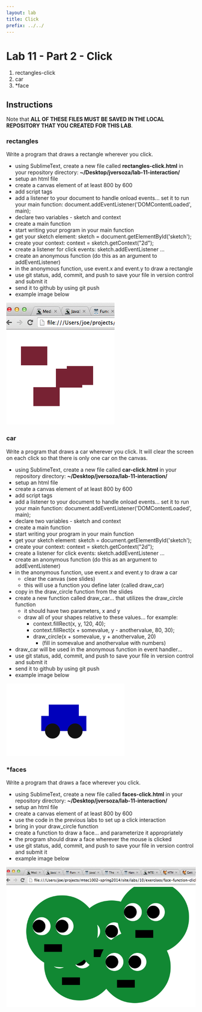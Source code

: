 ```yaml
---
layout: lab
title: Click
prefix: ../../
---
```

# Lab 11 - Part 2 - Click

1. rectangles-click
2. car
3. \*face 

## Instructions

Note that __ALL OF THESE FILES MUST BE SAVED IN THE LOCAL REPOSITORY THAT YOU CREATED FOR THIS LAB__.

### rectangles

Write a program that draws a rectangle wherever you click.

* using SublimeText, create a new file called __rectangles-click.html__ in your repository directory: __~/Desktop/jversoza/lab-11-interaction/__
* setup an html file
* create a canvas element of at least 800 by 600
* add script tags
* add a listener to your document to handle onload events... set it to run your main function: document.addEventListener('DOMContentLoaded', main);
* declare two variables - sketch and context
* create a main function
* start writing your program in your main function
* get your sketch element: sketch = document.getElementById('sketch');	
* create your context: context = sketch.getContext("2d"); 
* create a listener for click events: sketch.addEventListener ...
* create an anonymous function (do this as an argument to addEventListener)
* in the anonymous function, use event.x and event.y to draw a rectangle
* use git status, add, commit, and push to save your file in version control and submit it
* send it to github by using git push
* example image below

![rectangles](../../resources/img/lab-11-rectangle-click.png)


### car

Write a program that draws a car wherever you click.  It will clear the screen on each click so that there is only one car on the canvas.

* using SublimeText, create a new file called __car-click.html__ in your repository directory: __~/Desktop/jversoza/lab-11-interaction/__
* setup an html file
* create a canvas element of at least 800 by 600
* add script tags
* add a listener to your document to handle onload events... set it to run your main function: document.addEventListener('DOMContentLoaded', main);
* declare two variables - sketch and context
* create a main function
* start writing your program in your main function
* get your sketch element: sketch = document.getElementById('sketch');	
* create your context: context = sketch.getContext("2d"); 
* create a listener for click events: sketch.addEventListener ...
* create an anonymous function (do this as an argument to addEventListener)
* in the anonymous function, use event.x and event.y to draw a car
	* clear the canvas (see slides)
	* this will use a function you define later (called draw_car)
* copy in the draw_circle function from the slides
* create a new function called draw_car... that utilizes the draw_circle function
	* it should have two parameters, x and y
	* draw all of your shapes relative to these values... for example: 
		* context.fillRect(x, y, 120, 40);
		* context.fillRect(x + somevalue, y - anothervalue, 80, 30);
		* draw_circle(x + somevalue, y + anothervalue, 20)
			* (fill in somevalue and anothervalue with numbers)
* draw_car will be used in the anonymous function in event handler...
* use git status, add, commit, and push to save your file in version control and submit it
* send it to github by using git push
* example image below
	
![car](../../resources/img/lab-11-car-click.png)

### \*faces

Write a program that draws a face wherever you click.

* using SublimeText, create a new file called __faces-click.html__ in your repository directory: __~/Desktop/jversoza/lab-11-interaction/__
* setup an html file
* create a canvas element of at least 800 by 600
* use the code in the previous labs to set up a click interaction
* bring in your draw_circle function 
* create a function to draw a face... and parameterize it appropriately
* the program should draw a face wherever the mouse is clicked
* use git status, add, commit, and push to save your file in version control and submit it
* example image below

![faces](../../resources/img/lab-11-face-click.png)

